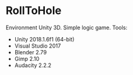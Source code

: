 # RollToHole
Environment Unity 3D. Simple logic game.
Tools:
- Unity 2018.1.6f1 (64-bit)
- Visual Studio 2017
- Blender 2.79
- Gimp 2.10
- Audacity 2.2.2